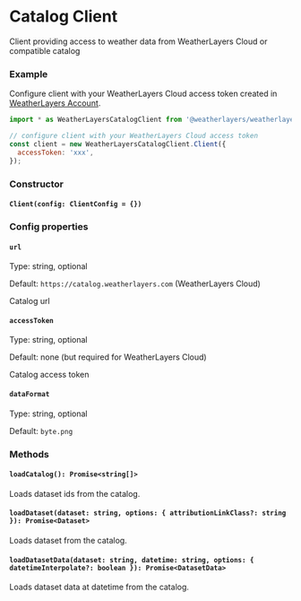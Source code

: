 # Catalog Client

Client providing access to weather data from WeatherLayers Cloud or compatible catalog

### Example

Configure client with your WeatherLayers Cloud access token created in [WeatherLayers Account](https://account.weatherlayers.com/).

```javascript
import * as WeatherLayersCatalogClient from '@weatherlayers/weatherlayers-catalog-client';

// configure client with your WeatherLayers Cloud access token
const client = new WeatherLayersCatalogClient.Client({
  accessToken: 'xxx',
});
```

### Constructor

#### `Client(config: ClientConfig = {})`

### Config properties

#### `url`

Type: string, optional

Default: `https://catalog.weatherlayers.com` (WeatherLayers Cloud)

Catalog url

#### `accessToken`

Type: string, optional

Default: none (but required for WeatherLayers Cloud)

Catalog access token

#### `dataFormat`

Type: string, optional

Default: `byte.png`

### Methods

#### `loadCatalog(): Promise<string[]>`

Loads dataset ids from the catalog.

#### `loadDataset(dataset: string, options: { attributionLinkClass?: string }): Promise<Dataset>`

Loads dataset from the catalog.

#### `loadDatasetData(dataset: string, datetime: string, options: { datetimeInterpolate?: boolean }): Promise<DatasetData>`

Loads dataset data at datetime from the catalog.

